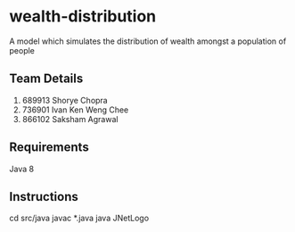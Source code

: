 # wealth-distribution
A model which simulates the distribution of wealth amongst a population of people

## Team Details
1. 689913 Shorye Chopra
2. 736901 Ivan Ken Weng Chee
3. 866102 Saksham Agrawal

## Requirements
Java 8

## Instructions
cd src/java
javac *.java
java JNetLogo
